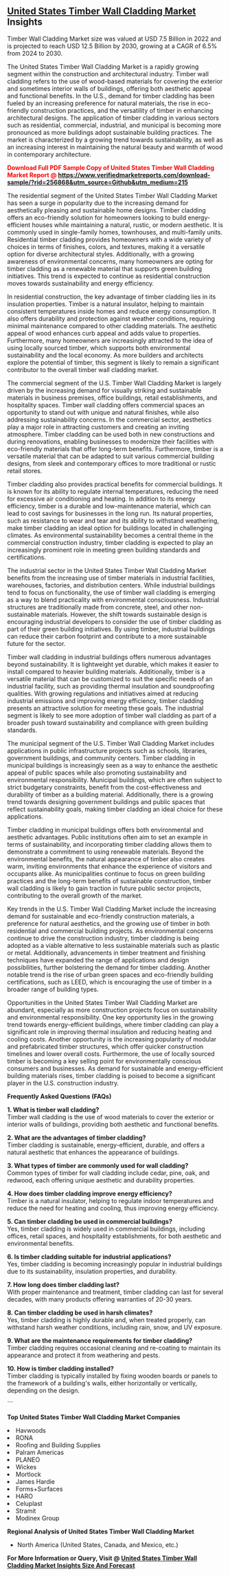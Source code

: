 <h2><a href="https://www.verifiedmarketreports.com/download-sample/?rid=256868&amp;utm_source=Github&amp;utm_medium=215" target="_blank">United States Timber Wall Cladding Market</a> Insights</h2><p>Timber Wall Cladding Market size was valued at USD 7.5 Billion in 2022 and is projected to reach USD 12.5 Billion by 2030, growing at a CAGR of 6.5% from 2024 to 2030.</p><p><p>The United States Timber Wall Cladding Market is a rapidly growing segment within the construction and architectural industry. Timber wall cladding refers to the use of wood-based materials for covering the exterior and sometimes interior walls of buildings, offering both aesthetic appeal and functional benefits. In the U.S., demand for timber cladding has been fueled by an increasing preference for natural materials, the rise in eco-friendly construction practices, and the versatility of timber in enhancing architectural designs. The application of timber cladding in various sectors such as residential, commercial, industrial, and municipal is becoming more pronounced as more buildings adopt sustainable building practices. The market is characterized by a growing trend towards sustainability, as well as an increasing interest in maintaining the natural beauty and warmth of wood in contemporary architecture. <strong><p><span class=""><span style="color: #ff0000;"><strong>Download Full PDF Sample Copy of United States Timber Wall Cladding Market Report</strong> @ </span><a href="https://www.verifiedmarketreports.com/download-sample/?rid=256868&amp;utm_source=Github&amp;utm_medium=215" target="_blank">https://www.verifiedmarketreports.com/download-sample/?rid=256868&amp;utm_source=Github&amp;utm_medium=215</a></span></p></strong></p><p>The residential segment of the United States Timber Wall Cladding Market has seen a surge in popularity due to the increasing demand for aesthetically pleasing and sustainable home designs. Timber cladding offers an eco-friendly solution for homeowners looking to build energy-efficient houses while maintaining a natural, rustic, or modern aesthetic. It is commonly used in single-family homes, townhouses, and multi-family units. Residential timber cladding provides homeowners with a wide variety of choices in terms of finishes, colors, and textures, making it a versatile option for diverse architectural styles. Additionally, with a growing awareness of environmental concerns, many homeowners are opting for timber cladding as a renewable material that supports green building initiatives. This trend is expected to continue as residential construction moves towards sustainability and energy efficiency.<p>In residential construction, the key advantage of timber cladding lies in its insulation properties. Timber is a natural insulator, helping to maintain consistent temperatures inside homes and reduce energy consumption. It also offers durability and protection against weather conditions, requiring minimal maintenance compared to other cladding materials. The aesthetic appeal of wood enhances curb appeal and adds value to properties. Furthermore, many homeowners are increasingly attracted to the idea of using locally sourced timber, which supports both environmental sustainability and the local economy. As more builders and architects explore the potential of timber, this segment is likely to remain a significant contributor to the overall timber wall cladding market.</p><p>The commercial segment of the U.S. Timber Wall Cladding Market is largely driven by the increasing demand for visually striking and sustainable materials in business premises, office buildings, retail establishments, and hospitality spaces. Timber wall cladding offers commercial spaces an opportunity to stand out with unique and natural finishes, while also addressing sustainability concerns. In the commercial sector, aesthetics play a major role in attracting customers and creating an inviting atmosphere. Timber cladding can be used both in new constructions and during renovations, enabling businesses to modernize their facilities with eco-friendly materials that offer long-term benefits. Furthermore, timber is a versatile material that can be adapted to suit various commercial building designs, from sleek and contemporary offices to more traditional or rustic retail stores.<p>Timber cladding also provides practical benefits for commercial buildings. It is known for its ability to regulate internal temperatures, reducing the need for excessive air conditioning and heating. In addition to its energy efficiency, timber is a durable and low-maintenance material, which can lead to cost savings for businesses in the long run. Its natural properties, such as resistance to wear and tear and its ability to withstand weathering, make timber cladding an ideal option for buildings located in challenging climates. As environmental sustainability becomes a central theme in the commercial construction industry, timber cladding is expected to play an increasingly prominent role in meeting green building standards and certifications.</p><p>The industrial sector in the United States Timber Wall Cladding Market benefits from the increasing use of timber materials in industrial facilities, warehouses, factories, and distribution centers. While industrial buildings tend to focus on functionality, the use of timber wall cladding is emerging as a way to blend practicality with environmental consciousness. Industrial structures are traditionally made from concrete, steel, and other non-sustainable materials. However, the shift towards sustainable design is encouraging industrial developers to consider the use of timber cladding as part of their green building initiatives. By using timber, industrial buildings can reduce their carbon footprint and contribute to a more sustainable future for the sector.<p>Timber wall cladding in industrial buildings offers numerous advantages beyond sustainability. It is lightweight yet durable, which makes it easier to install compared to heavier building materials. Additionally, timber is a versatile material that can be customized to suit the specific needs of an industrial facility, such as providing thermal insulation and soundproofing qualities. With growing regulations and initiatives aimed at reducing industrial emissions and improving energy efficiency, timber cladding presents an attractive solution for meeting these goals. The industrial segment is likely to see more adoption of timber wall cladding as part of a broader push toward sustainability and compliance with green building standards.</p><p>The municipal segment of the U.S. Timber Wall Cladding Market includes applications in public infrastructure projects such as schools, libraries, government buildings, and community centers. Timber cladding in municipal buildings is increasingly seen as a way to enhance the aesthetic appeal of public spaces while also promoting sustainability and environmental responsibility. Municipal buildings, which are often subject to strict budgetary constraints, benefit from the cost-effectiveness and durability of timber as a building material. Additionally, there is a growing trend towards designing government buildings and public spaces that reflect sustainability goals, making timber cladding an ideal choice for these applications.<p>Timber cladding in municipal buildings offers both environmental and aesthetic advantages. Public institutions often aim to set an example in terms of sustainability, and incorporating timber cladding allows them to demonstrate a commitment to using renewable materials. Beyond the environmental benefits, the natural appearance of timber also creates warm, inviting environments that enhance the experience of visitors and occupants alike. As municipalities continue to focus on green building practices and the long-term benefits of sustainable construction, timber wall cladding is likely to gain traction in future public sector projects, contributing to the overall growth of the market.</p><p>Key trends in the U.S. Timber Wall Cladding Market include the increasing demand for sustainable and eco-friendly construction materials, a preference for natural aesthetics, and the growing use of timber in both residential and commercial building projects. As environmental concerns continue to drive the construction industry, timber cladding is being adopted as a viable alternative to less sustainable materials such as plastic or metal. Additionally, advancements in timber treatment and finishing techniques have expanded the range of applications and design possibilities, further bolstering the demand for timber cladding. Another notable trend is the rise of urban green spaces and eco-friendly building certifications, such as LEED, which is encouraging the use of timber in a broader range of building types.<p>Opportunities in the United States Timber Wall Cladding Market are abundant, especially as more construction projects focus on sustainability and environmental responsibility. One key opportunity lies in the growing trend towards energy-efficient buildings, where timber cladding can play a significant role in improving thermal insulation and reducing heating and cooling costs. Another opportunity is the increasing popularity of modular and prefabricated timber structures, which offer quicker construction timelines and lower overall costs. Furthermore, the use of locally sourced timber is becoming a key selling point for environmentally conscious consumers and businesses. As demand for sustainable and energy-efficient building materials rises, timber cladding is poised to become a significant player in the U.S. construction industry.</p><p><strong>Frequently Asked Questions (FAQs)</strong></p><p><strong>1. What is timber wall cladding?</strong><br>Timber wall cladding is the use of wood materials to cover the exterior or interior walls of buildings, providing both aesthetic and functional benefits.</p><p><strong>2. What are the advantages of timber cladding?</strong><br>Timber cladding is sustainable, energy-efficient, durable, and offers a natural aesthetic that enhances the appearance of buildings.</p><p><strong>3. What types of timber are commonly used for wall cladding?</strong><br>Common types of timber for wall cladding include cedar, pine, oak, and redwood, each offering unique aesthetic and durability properties.</p><p><strong>4. How does timber cladding improve energy efficiency?</strong><br>Timber is a natural insulator, helping to regulate indoor temperatures and reduce the need for heating and cooling, thus improving energy efficiency.</p><p><strong>5. Can timber cladding be used in commercial buildings?</strong><br>Yes, timber cladding is widely used in commercial buildings, including offices, retail spaces, and hospitality establishments, for both aesthetic and environmental benefits.</p><p><strong>6. Is timber cladding suitable for industrial applications?</strong><br>Yes, timber cladding is becoming increasingly popular in industrial buildings due to its sustainability, insulation properties, and durability.</p><p><strong>7. How long does timber cladding last?</strong><br>With proper maintenance and treatment, timber cladding can last for several decades, with many products offering warranties of 20-30 years.</p><p><strong>8. Can timber cladding be used in harsh climates?</strong><br>Yes, timber cladding is highly durable and, when treated properly, can withstand harsh weather conditions, including rain, snow, and UV exposure.</p><p><strong>9. What are the maintenance requirements for timber cladding?</strong><br>Timber cladding requires occasional cleaning and re-coating to maintain its appearance and protect it from weathering and pests.</p><p><strong>10. How is timber cladding installed?</strong><br>Timber cladding is typically installed by fixing wooden boards or panels to the framework of a building's walls, either horizontally or vertically, depending on the design.</p>```</p><p><strong>Top United States Timber Wall Cladding Market Companies</strong></p><div data-test-id=""><p><li>Havwoods</li><li> RONA</li><li> Roofing and Building Supplies</li><li> Palram Americas</li><li> PLANEO</li><li> Wickes</li><li> Mortlock</li><li> James Hardie</li><li> Forms+Surfaces</li><li> HARO</li><li> Celuplast</li><li> Stramit</li><li> Modinex Group</li></p><div><strong>Regional Analysis of&nbsp;United States Timber Wall Cladding Market</strong></div><ul><li dir="ltr"><p dir="ltr">North America&nbsp;(United States, Canada, and Mexico, etc.)</p></li></ul><p><strong>For More Information or Query, Visit @&nbsp;</strong><strong><a href="https://www.verifiedmarketreports.com/product/timber-wall-cladding-market/?utm_source=Github&amp;utm_medium=215" target="_blank">United States Timber Wall Cladding Market Insights Size And Forecast</a></strong></p></div>
